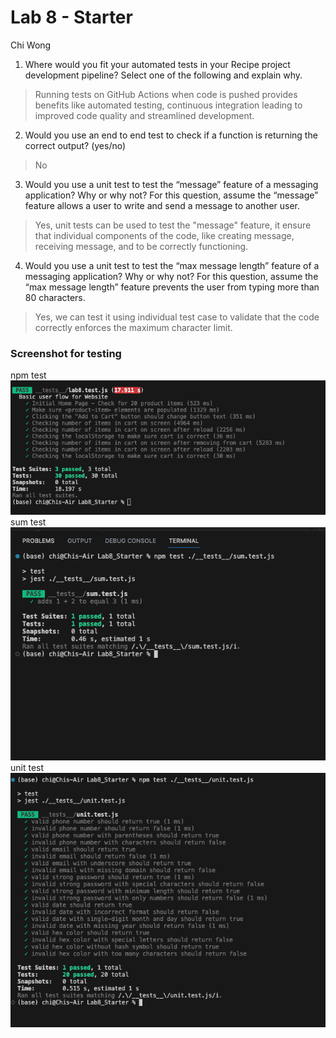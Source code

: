 # Lab 8 - Starter
Chi Wong

1. Where would you fit your automated tests in your Recipe project development pipeline? Select one of the following and explain why.
> Running tests on GitHub Actions when code is pushed provides benefits like automated testing, continuous integration leading to improved code quality and streamlined development.

2. Would you use an end to end test to check if a function is returning the correct output? (yes/no)
> No

3. Would you use a unit test to test the “message” feature of a messaging application? Why or why not? For this question, assume the “message” feature allows a user to write and send a message to another user.
> Yes, unit tests can be used to test the "message" feature, it ensure that individual components of the code, like creating message, receiving message, and to be correctly functioning.

4. Would you use a unit test to test the “max message length” feature of a messaging application? Why or why not? For this question, assume the “max message length” feature prevents the user from typing more than 80 characters.
> Yes, we can test it using individual test case to validate that the code correctly enforces the maximum character limit.

### Screenshot for testing
npm test
![npm test](npm_test_result.png)
sum test
![sum test](sum.test_result.png)
unit test
![unit test](unit.test_result.png)